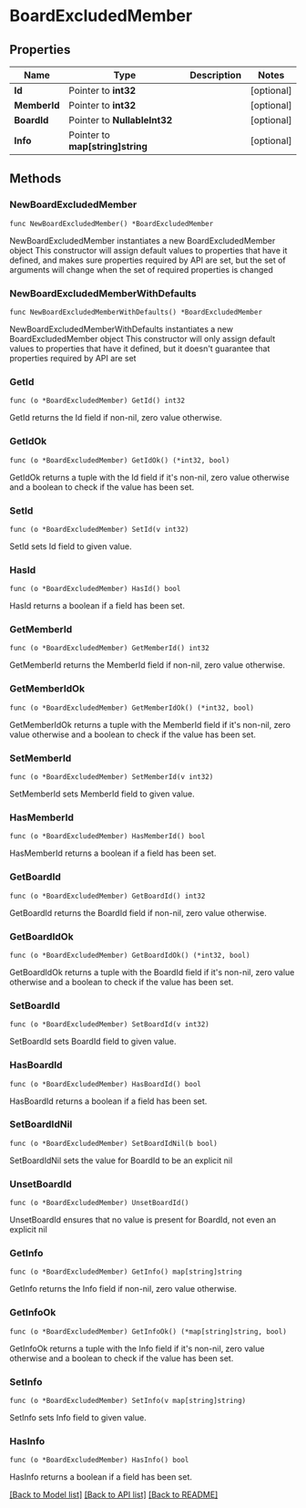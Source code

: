 # BoardExcludedMember

## Properties

Name | Type | Description | Notes
------------ | ------------- | ------------- | -------------
**Id** | Pointer to **int32** |  | [optional] 
**MemberId** | Pointer to **int32** |  | [optional] 
**BoardId** | Pointer to **NullableInt32** |  | [optional] 
**Info** | Pointer to **map[string]string** |  | [optional] 

## Methods

### NewBoardExcludedMember

`func NewBoardExcludedMember() *BoardExcludedMember`

NewBoardExcludedMember instantiates a new BoardExcludedMember object
This constructor will assign default values to properties that have it defined,
and makes sure properties required by API are set, but the set of arguments
will change when the set of required properties is changed

### NewBoardExcludedMemberWithDefaults

`func NewBoardExcludedMemberWithDefaults() *BoardExcludedMember`

NewBoardExcludedMemberWithDefaults instantiates a new BoardExcludedMember object
This constructor will only assign default values to properties that have it defined,
but it doesn't guarantee that properties required by API are set

### GetId

`func (o *BoardExcludedMember) GetId() int32`

GetId returns the Id field if non-nil, zero value otherwise.

### GetIdOk

`func (o *BoardExcludedMember) GetIdOk() (*int32, bool)`

GetIdOk returns a tuple with the Id field if it's non-nil, zero value otherwise
and a boolean to check if the value has been set.

### SetId

`func (o *BoardExcludedMember) SetId(v int32)`

SetId sets Id field to given value.

### HasId

`func (o *BoardExcludedMember) HasId() bool`

HasId returns a boolean if a field has been set.

### GetMemberId

`func (o *BoardExcludedMember) GetMemberId() int32`

GetMemberId returns the MemberId field if non-nil, zero value otherwise.

### GetMemberIdOk

`func (o *BoardExcludedMember) GetMemberIdOk() (*int32, bool)`

GetMemberIdOk returns a tuple with the MemberId field if it's non-nil, zero value otherwise
and a boolean to check if the value has been set.

### SetMemberId

`func (o *BoardExcludedMember) SetMemberId(v int32)`

SetMemberId sets MemberId field to given value.

### HasMemberId

`func (o *BoardExcludedMember) HasMemberId() bool`

HasMemberId returns a boolean if a field has been set.

### GetBoardId

`func (o *BoardExcludedMember) GetBoardId() int32`

GetBoardId returns the BoardId field if non-nil, zero value otherwise.

### GetBoardIdOk

`func (o *BoardExcludedMember) GetBoardIdOk() (*int32, bool)`

GetBoardIdOk returns a tuple with the BoardId field if it's non-nil, zero value otherwise
and a boolean to check if the value has been set.

### SetBoardId

`func (o *BoardExcludedMember) SetBoardId(v int32)`

SetBoardId sets BoardId field to given value.

### HasBoardId

`func (o *BoardExcludedMember) HasBoardId() bool`

HasBoardId returns a boolean if a field has been set.

### SetBoardIdNil

`func (o *BoardExcludedMember) SetBoardIdNil(b bool)`

 SetBoardIdNil sets the value for BoardId to be an explicit nil

### UnsetBoardId
`func (o *BoardExcludedMember) UnsetBoardId()`

UnsetBoardId ensures that no value is present for BoardId, not even an explicit nil
### GetInfo

`func (o *BoardExcludedMember) GetInfo() map[string]string`

GetInfo returns the Info field if non-nil, zero value otherwise.

### GetInfoOk

`func (o *BoardExcludedMember) GetInfoOk() (*map[string]string, bool)`

GetInfoOk returns a tuple with the Info field if it's non-nil, zero value otherwise
and a boolean to check if the value has been set.

### SetInfo

`func (o *BoardExcludedMember) SetInfo(v map[string]string)`

SetInfo sets Info field to given value.

### HasInfo

`func (o *BoardExcludedMember) HasInfo() bool`

HasInfo returns a boolean if a field has been set.


[[Back to Model list]](../README.md#documentation-for-models) [[Back to API list]](../README.md#documentation-for-api-endpoints) [[Back to README]](../README.md)


